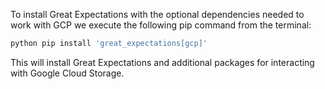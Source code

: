 To install Great Expectations with the optional dependencies needed to work with GCP we execute the following pip command from the terminal:

```bash title="Terminal input"
python pip install 'great_expectations[gcp]'
```

This will install Great Expectations and additional packages for interacting with Google Cloud Storage.
